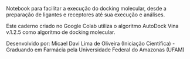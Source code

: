 Notebook para facilitar a execução do docking molecular, desde a preparação de ligantes e receptores até sua execução e análises.

Este caderno criado no Google Colab utiliza o algoritmo AutoDock Vina v.1.2.5 como algoritmo de docking molecular.

Desenvolvido por: Micael Davi Lima de Oliveira (Iniciação Científica) - Graduando em Farmácia pela Universidade Federal do Amazonas (UFAM)
